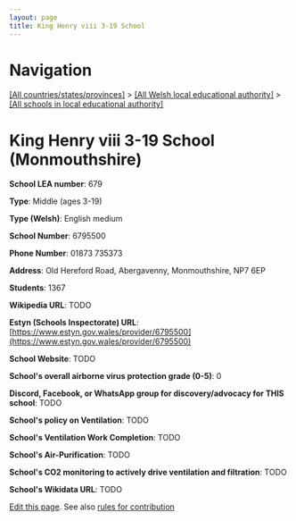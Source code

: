 ```yaml
---
layout: page
title: King Henry viii 3-19 School
---
```

# Navigation

[[All countries/states/provinces]](../../..) > [[All Welsh local educational authority]](../..) > [[All schools in local educational authority]](..)

# King Henry viii 3-19 School (Monmouthshire)

**School LEA number**: 679

**Type**: Middle (ages 3-19)

**Type (Welsh)**: English medium

**School Number**: 6795500

**Phone Number**: 01873 735373

**Address**: Old Hereford Road, Abergavenny, Monmouthshire, NP7 6EP

**Students**: 1367

**Wikipedia URL**: TODO

**Estyn (Schools Inspectorate) URL**: [https://www.estyn.gov.wales/provider/6795500](https://www.estyn.gov.wales/provider/6795500)

**School Website**: TODO

**School's overall airborne virus protection grade (0-5)**: 0

**Discord, Facebook, or WhatsApp group for discovery/advocacy for THIS school**: TODO

**School's policy on Ventilation**: TODO

**School's Ventilation Work Completion**: TODO

**School's Air-Purification**: TODO

**School's CO2 monitoring to actively drive ventilation and filtration**: TODO

**School's Wikidata URL**: TODO




[Edit this page](https://github.com/ventilate-schools/Wales/edit/prif/./Monmouthshire/King_Henry_viii_3-19_School.md). See also [rules for contribution](../../../contribution-rules/)